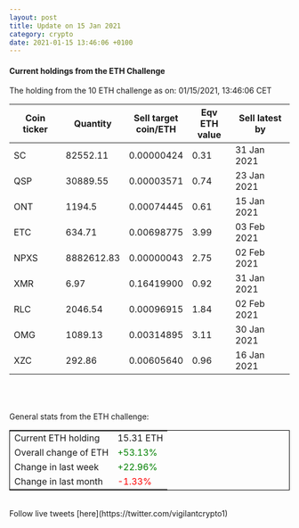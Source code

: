 ```yaml
---
layout: post
title: Update on 15 Jan 2021
category: crypto
date: 2021-01-15 13:46:06 +0100
---
```

<!-- Global site tag (gtag.js) - Google Analytics -->
<script async src="https://www.googletagmanager.com/gtag/js?id=UA-103831149-5"></script>
<script>
  window.dataLayer = window.dataLayer || [];
  function gtag(){dataLayer.push(arguments);}
  gtag('js', new Date());

  gtag('config', 'UA-103831149-5');
</script>


#### Current holdings from the ETH Challenge

The holding from the 10 ETH challenge as on: 01/15/2021, 13:46:06 CET

|Coin ticker|Quantity|Sell target<br>coin/ETH|Eqv ETH<br>value|Sell latest by|
|-----------|--------|-----------|-----------|--------------|
SC|82552.11|  0.00000424|0.31|31 Jan 2021|
QSP|30889.55|  0.00003571|0.74|23 Jan 2021|
ONT|1194.5|  0.00074445|0.61|15 Jan 2021|
ETC|634.71|  0.00698775|3.99|03 Feb 2021|
NPXS|8882612.83|  0.00000043|2.75|02 Feb 2021|
XMR|6.97|  0.16419900|0.92|31 Jan 2021|
RLC|2046.54|  0.00096915|1.84|02 Feb 2021|
OMG|1089.13|  0.00314895|3.11|30 Jan 2021|
XZC|292.86|  0.00605640|0.96|16 Jan 2021|

<br>
<br>
<br>
General stats from the ETH challenge:

<table style="border:1px solid black;margin-left:auto;margin-right:auto;">
	<tbody>
	<tr>
		<td>Current ETH holding</td>
		<td>     15.31 ETH</td>
	</tr>
	<tr>
		<td>Overall change of ETH</td>
		<td><font color="green">+53.13%</font></td>
	</tr>
	<tr>
		<td>Change in last week</td>
		<td><font color="green">+22.96%</font></td>
	</tr>
	<tr>
		<td>Change in last month</td>
		<td><font color="red">-1.33%</font></td>
	</tr>
	</tbody>
</table>

<br>
Follow live tweets [here](https://twitter.com/vigilantcrypto1)
<br>
<br>